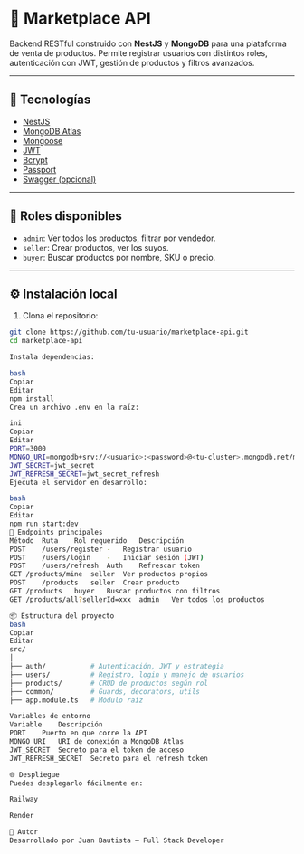 # 🛒 Marketplace API

Backend RESTful construido con **NestJS** y **MongoDB** para una plataforma de venta de productos. Permite registrar usuarios con distintos roles, autenticación con JWT, gestión de productos y filtros avanzados.

---

## 🚀 Tecnologías

- [NestJS](https://nestjs.com/)
- [MongoDB Atlas](https://www.mongodb.com/)
- [Mongoose](https://mongoosejs.com/)
- [JWT](https://jwt.io/)
- [Bcrypt](https://www.npmjs.com/package/bcrypt)
- [Passport](https://docs.nestjs.com/security/authentication)
- [Swagger (opcional)](https://docs.nestjs.com/openapi/introduction)

---

## 🔐 Roles disponibles

- `admin`: Ver todos los productos, filtrar por vendedor.
- `seller`: Crear productos, ver los suyos.
- `buyer`: Buscar productos por nombre, SKU o precio.

---

## ⚙️ Instalación local

1. Clona el repositorio:

```bash
git clone https://github.com/tu-usuario/marketplace-api.git
cd marketplace-api

Instala dependencias:

bash
Copiar
Editar
npm install
Crea un archivo .env en la raíz:

ini
Copiar
Editar
PORT=3000
MONGO_URI=mongodb+srv://<usuario>:<password>@<tu-cluster>.mongodb.net/marketplace
JWT_SECRET=jwt_secret
JWT_REFRESH_SECRET=jwt_secret_refresh
Ejecuta el servidor en desarrollo:

bash
Copiar
Editar
npm run start:dev
🧪 Endpoints principales
Método	Ruta	Rol requerido	Descripción
POST	/users/register	-	Registrar usuario
POST	/users/login	-	Iniciar sesión (JWT)
POST	/users/refresh	Auth	Refrescar token
GET	/products/mine	seller	Ver productos propios
POST	/products	seller	Crear producto
GET	/products	buyer	Buscar productos con filtros
GET	/products/all?sellerId=xxx	admin	Ver todos los productos

📦 Estructura del proyecto
bash
Copiar
Editar
src/
│
├── auth/           # Autenticación, JWT y estrategia
├── users/          # Registro, login y manejo de usuarios
├── products/       # CRUD de productos según rol
├── common/         # Guards, decorators, utils
├── app.module.ts   # Módulo raíz

Variables de entorno
Variable	Descripción
PORT	Puerto en que corre la API
MONGO_URI	URI de conexión a MongoDB Atlas
JWT_SECRET	Secreto para el token de acceso
JWT_REFRESH_SECRET	Secreto para el refresh token

🌐 Despliegue
Puedes desplegarlo fácilmente en:

Railway

Render

🧠 Autor
Desarrollado por Juan Bautista — Full Stack Developer

